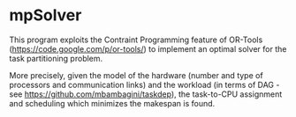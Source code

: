 mpSolver
========

This program exploits the Contraint Programming feature of OR-Tools
(https://code.google.com/p/or-tools/) to implement an optimal solver for the
task partitioning problem.

More precisely, given the model of the hardware (number and type of processors
and communication links) and the workload (in terms of DAG - see
https://github.com/mbambagini/taskdep), the task-to-CPU assignment and 
scheduling which minimizes the makespan is found.
